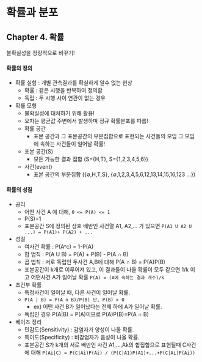 # 확률과 분포
## Chapter 4. 확률
불확실성을 정량적으로 바꾸기!

#### 확률의 정의
* 확률 실험 : 개별 관측결과를 확실하게 알수 없는 현상
  * 확률 : 같은 시행을 반복하여 정의함
  * 독립 : 두 시행 사이 연관이 없는 경우
* 확률 모형
  * 불확실성에 대처하기 위해 활용!
  * 오차는 평균값 주변에서 발생하며 정규 확률분포를 따름!
  * 확률 공간
    * 표본 공간과 그 표본공간의 부분집합으로 표현되는 사건들의 모임 그 모임에 속하는 사건들이 일어날 확률!
  * 표본 공간(S)
    * 모든 가능한 결과 집합 (S={H,T}, S={1,2,3,4,5,6})
  * 사건(event)
    * 표본 공간의 부분집합 ({∅,H,T,S}, {∅,1,2,3,4,5,6,12,13,14,15,16,123 ...})
#### 확률의 성질
  * 공리
    * 어떤 사건 A 에 대해, `0 <= P(A) <= 1`
    * P(S)=1
    * 표본공간 S에 정의된 상호 배반인 사건열 A1, A2,... 가 있으면 `P(A1 U A2 U ...) = P(A1)+ P(A2) + ...`
  * 성질
    * 여사건 확률 : P(A^c) = 1-P(A)
    * 합 법칙 : P(A U B) = P(A) + P(B) - P(A ∩ B)
    * 곱 법칙 : 서로 독립인 두사건 A,B에 대해 P(A ∩ B) = P(A)P(B)
    * 표본공간이 k개로 이루어져 있고, 이 결과들이 나올 확률이 모두 같으면 1/k 이고 어떤사건 A가 일어날 확률 `P(A) = (A에 속하는 결과 개수)/k`
  * 조건부 확률
    * 특정사건이 일어날 때, 다른 사건이 일어날 확률.
    * `P(A | B) = P(A ∩ B)/P(B) 단, P(B) > 0`
      * ex) 어떤 사건 B가 일어났다는 전제 하에 A가 일어날 확률.
    * 독립인 경우 P(A|B) = P(A)이므로 P(A)P(B)=P(A ∩ B) 
  * 베이즈 정리
    * 민감도(Sensitivity) : 감염자가 양성이 나올 확률.
    * 특이도(Specificity) : 비감염자가 음성이 나올 확률.
    * 표본공간 S가 k개의 서로 배반인 사건 A1,...,Ak의 합집합으로 표현될때 C사건에 대해 `P(Ai|C) = P(C|Ai)P(Ai) / (P(C|A1)P(A1)+...+P(C|Ai)P(Ai))`
